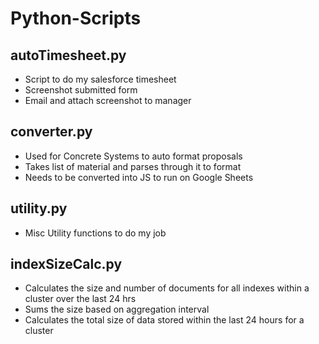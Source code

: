 # Python-Scripts
## autoTimesheet.py
- Script to do my salesforce timesheet
- Screenshot submitted form
- Email and attach screenshot to manager

## converter.py
- Used for Concrete Systems to auto format proposals
- Takes list of material and parses through it to format
- Needs to be converted into JS to run on Google Sheets

## utility.py
- Misc Utility functions to do my job

## indexSizeCalc.py
- Calculates the size and number of documents for all indexes within a cluster over the last 24 hrs
- Sums the size based on aggregation interval
- Calculates the total size of data stored within the last 24 hours for a cluster